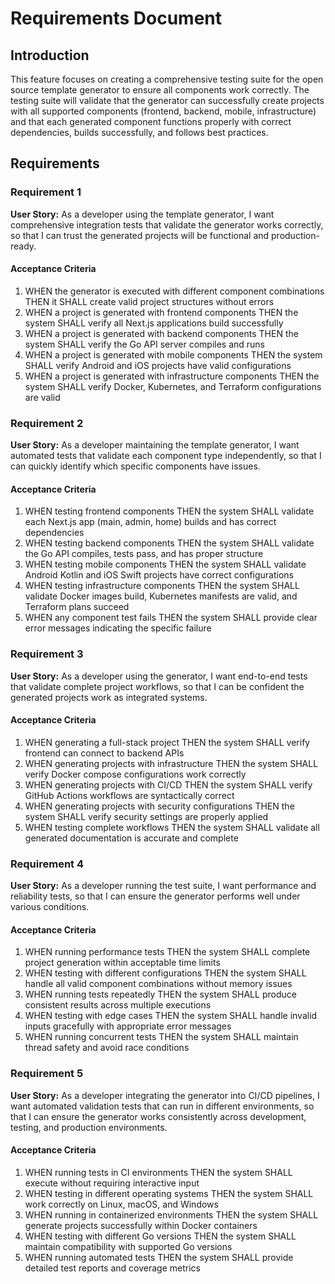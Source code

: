 # Requirements Document

## Introduction

This feature focuses on creating a comprehensive testing suite for the open source template generator to ensure all components work correctly. The testing suite will validate that the generator can successfully create projects with all supported components (frontend, backend, mobile, infrastructure) and that each generated component functions properly with correct dependencies, builds successfully, and follows best practices.

## Requirements

### Requirement 1

**User Story:** As a developer using the template generator, I want comprehensive integration tests that validate the generator works correctly, so that I can trust the generated projects will be functional and production-ready.

#### Acceptance Criteria

1. WHEN the generator is executed with different component combinations THEN it SHALL create valid project structures without errors
2. WHEN a project is generated with frontend components THEN the system SHALL verify all Next.js applications build successfully
3. WHEN a project is generated with backend components THEN the system SHALL verify the Go API server compiles and runs
4. WHEN a project is generated with mobile components THEN the system SHALL verify Android and iOS projects have valid configurations
5. WHEN a project is generated with infrastructure components THEN the system SHALL verify Docker, Kubernetes, and Terraform configurations are valid

### Requirement 2

**User Story:** As a developer maintaining the template generator, I want automated tests that validate each component type independently, so that I can quickly identify which specific components have issues.

#### Acceptance Criteria

1. WHEN testing frontend components THEN the system SHALL validate each Next.js app (main, admin, home) builds and has correct dependencies
2. WHEN testing backend components THEN the system SHALL validate the Go API compiles, tests pass, and has proper structure
3. WHEN testing mobile components THEN the system SHALL validate Android Kotlin and iOS Swift projects have correct configurations
4. WHEN testing infrastructure components THEN the system SHALL validate Docker images build, Kubernetes manifests are valid, and Terraform plans succeed
5. WHEN any component test fails THEN the system SHALL provide clear error messages indicating the specific failure

### Requirement 3

**User Story:** As a developer using the generator, I want end-to-end tests that validate complete project workflows, so that I can be confident the generated projects work as integrated systems.

#### Acceptance Criteria

1. WHEN generating a full-stack project THEN the system SHALL verify frontend can connect to backend APIs
2. WHEN generating projects with infrastructure THEN the system SHALL verify Docker compose configurations work correctly
3. WHEN generating projects with CI/CD THEN the system SHALL verify GitHub Actions workflows are syntactically correct
4. WHEN generating projects with security configurations THEN the system SHALL verify security settings are properly applied
5. WHEN testing complete workflows THEN the system SHALL validate all generated documentation is accurate and complete

### Requirement 4

**User Story:** As a developer running the test suite, I want performance and reliability tests, so that I can ensure the generator performs well under various conditions.

#### Acceptance Criteria

1. WHEN running performance tests THEN the system SHALL complete project generation within acceptable time limits
2. WHEN testing with different configurations THEN the system SHALL handle all valid component combinations without memory issues
3. WHEN running tests repeatedly THEN the system SHALL produce consistent results across multiple executions
4. WHEN testing with edge cases THEN the system SHALL handle invalid inputs gracefully with appropriate error messages
5. WHEN running concurrent tests THEN the system SHALL maintain thread safety and avoid race conditions

### Requirement 5

**User Story:** As a developer integrating the generator into CI/CD pipelines, I want automated validation tests that can run in different environments, so that I can ensure the generator works consistently across development, testing, and production environments.

#### Acceptance Criteria

1. WHEN running tests in CI environments THEN the system SHALL execute without requiring interactive input
2. WHEN testing in different operating systems THEN the system SHALL work correctly on Linux, macOS, and Windows
3. WHEN running in containerized environments THEN the system SHALL generate projects successfully within Docker containers
4. WHEN testing with different Go versions THEN the system SHALL maintain compatibility with supported Go versions
5. WHEN running automated tests THEN the system SHALL provide detailed test reports and coverage metrics
